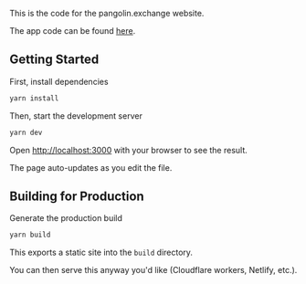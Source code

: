 This is the code for the pangolin.exchange website. 

The app code can be found [here](http://github.com/pangolindex/app.pangolin.exchange).

## Getting Started

First, install dependencies

```bash
yarn install
```

Then, start the development server

```bash
yarn dev
```

Open [http://localhost:3000](http://localhost:3000) with your browser to see the result.

The page auto-updates as you edit the file.

## Building for Production

Generate the production build

```bash
yarn build
```

This exports a static site into the `build` directory.

You can then serve this anyway you'd like (Cloudflare workers, Netlify, etc.).
